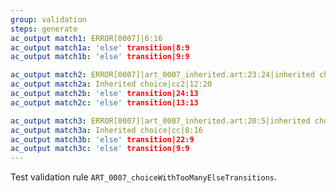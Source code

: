 ```yaml
---
group: validation
steps: generate
ac_output match1: ERROR[0007]|6:16
ac_output match1a: 'else' transition|8:9
ac_output match1b: 'else' transition|9:9

ac_output match2: ERROR[0007]|art_0007_inherited.art:23:24|inherited choice|more than one outgoing 'else'
ac_output match2a: Inherited choice|cc2|12:20
ac_output match2b: 'else' transition|24:13
ac_output match2c: 'else' transition|13:13

ac_output match3: ERROR[0007]|art_0007_inherited.art:20:5|inherited choice|more than one outgoing 'else'
ac_output match3a: Inherited choice|cc|8:16
ac_output match3b: 'else' transition|22:9
ac_output match3c: 'else' transition|9:9
---
```

Test validation rule `ART_0007_choiceWithTooManyElseTransitions`.

